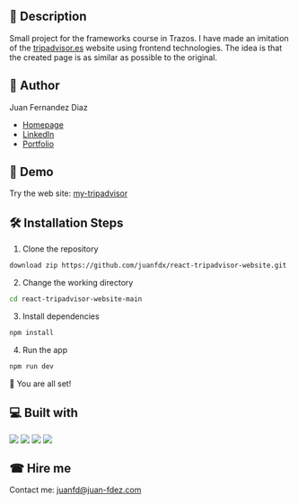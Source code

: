 ## 🧾 Description

Small project for the frameworks course in Trazos. I have made an imitation of the [tripadvisor.es](https://www.tripadvisor.es/) website using frontend technologies. The idea is that the created page is as similar as possible to the original.

## 🧐 Author 

Juan Fernandez Diaz

- [Homepage](https://www.juan-fdez.com/home)
- [LinkedIn](https://www.linkedin.com/in/juan-fdez-com/)
- [Portfolio](https://www.juan-fdez.com/portfolio)

## 🚀 Demo

Try the web site:  [my-tripadvisor](https://my-tripadvisor.netlify.app/)

## 🛠️ Installation Steps

1. Clone the repository

```bash
download zip https://github.com/juanfdx/react-tripadvisor-website.git
```

2. Change the working directory

```bash
cd react-tripadvisor-website-main
```

3. Install dependencies

```bash
npm install
```

4. Run the app

```bash
npm run dev
```

🌟 You are all set!

## 💻 Built with

<p>
  <img src="https://img.icons8.com/color/48/000000/html-5--v1.png"/>
  <img src="https://img.icons8.com/color/48/000000/css3.png"/>
  <img src="https://img.icons8.com/color/48/000000/javascript--v1.png"/>
  <img src="https://img.icons8.com/plasticine/52/000000/react.png"/>
</p>

## ☎ Hire me

Contact me:  [juanfd@juan-fdez.com](https://www.juan-fdez.com/contact)
&nbsp;<br />
&nbsp;<br />